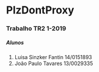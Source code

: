 # PlzDontProxy
### Trabalho TR2 1-2019
##### Alunos
<ol>
  <li>Luisa Sinzker Fantin    14/0151893</li>
  <li>João Paulo Tavares    13/0029335</li>
</ol>
